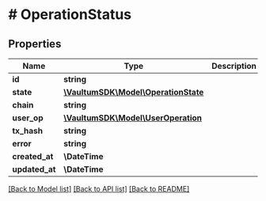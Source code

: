# # OperationStatus

## Properties

Name | Type | Description | Notes
------------ | ------------- | ------------- | -------------
**id** | **string** |  |
**state** | [**\VaultumSDK\Model\OperationState**](OperationState.md) |  |
**chain** | **string** |  |
**user_op** | [**\VaultumSDK\Model\UserOperation**](UserOperation.md) |  |
**tx_hash** | **string** |  | [optional]
**error** | **string** |  | [optional]
**created_at** | **\DateTime** |  | [optional]
**updated_at** | **\DateTime** |  | [optional]

[[Back to Model list]](../../README.md#models) [[Back to API list]](../../README.md#endpoints) [[Back to README]](../../README.md)
